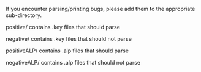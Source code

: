 If you encounter parsing/printing bugs, please add them to the appropriate
sub-directory.

positive/ contains .key files that should parse

negative/ contains .key files that should not parse

positiveALP/ contains .alp files that should parse

negativeALP/ contains .alp files that should not parse
